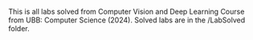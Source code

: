 This is all labs solved from Computer Vision and Deep Learning Course from UBB: Computer Science (2024). Solved labs are in the /LabSolved folder.
